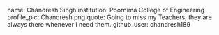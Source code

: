 name: Chandresh Singh
institution: Poornima College of Engineering
profile_pic: Chandresh.png
quote: Going to miss my Teachers, they are always there whenever i need them.
github_user: chandresh189
